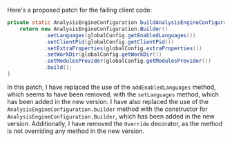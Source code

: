 Here's a proposed patch for the failing client code:

```java
private static AnalysisEngineConfiguration buildAnalysisEngineConfiguration() {
    return new AnalysisEngineConfiguration.Builder()
            .setLanguages(globalConfig.getEnabledLanguages())
            .setClientPid(globalConfig.getClientPid())
            .setExtraProperties(globalConfig.extraProperties())
            .setWorkDir(globalConfig.getWorkDir())
            .setModulesProvider(globalConfig.getModulesProvider())
            .build();
}
```

In this patch, I have replaced the use of the `addEnabledLanguages` method, which seems to have been removed, with the `setLanguages` method, which has been added in the new version. I have also replaced the use of the `AnalysisEngineConfiguration.builder` method with the constructor for `AnalysisEngineConfiguration.Builder`, which has been added in the new version. Additionally, I have removed the `Override` decorator, as the method is not overriding any method in the new version.